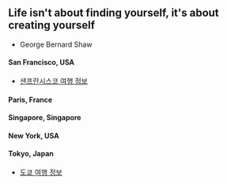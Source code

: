 ## Life isn't about finding yourself, it's about creating yourself 
- George Bernard Shaw

#### San Francisco, USA
- [샌프란시스코 여행 정보](SanFrancisco/readme.md)

#### Paris, France

#### Singapore, Singapore


#### New York, USA

#### Tokyo, Japan
- [도쿄 여행 정보](Tokyo_Japan/readme.md)
